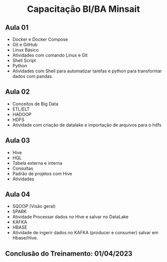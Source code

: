 <h1 align="center">Capacitação BI/BA Minsait</h1>

## Aula 01

- Docker e Docker Compose
- Git e GitHub
- Linux Básico
- Atividades com comando Linux e Git
- Shell Script
- Python
- Atividades com Shell para automatizar tarefas e python para transformar dados com pandas.

## Aula 02

- Conceitos de Big Data
- ETL/ELT
- HADOOP
- HDFS
- Atividade com criação de datalake e importação de arquivos  para o hdfs

## Aula 03

- Hive
- HQL
- Tabela externa e interna
- Consultas
- Padrão de projetos com Hive
- Atividades

## Aula 04

- SQOOP (Visão geral)
- SPARK
- Atividade Processar dados no Hive e salvar no DataLake
- KAFKA
- HBASE
- Atividade de ingerir dados no KAFKA (producer e consumer) salvar em Hbase/Hive.

## Conclusão do Treinamento: 01/04/2023